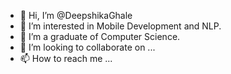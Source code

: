- 👋 Hi, I’m @DeepshikaGhale
- 👀 I’m interested in Mobile Development and NLP.
- 🌱 I’m a graduate of Computer Science.
- 💞️ I’m looking to collaborate on ...
- 📫 How to reach me ...

<!---
DeepshikaGhale/DeepshikaGhale is a ✨ special ✨ repository because its `README.md` (this file) appears on your GitHub profile.
You can click the Preview link to take a look at your changes.
--->
